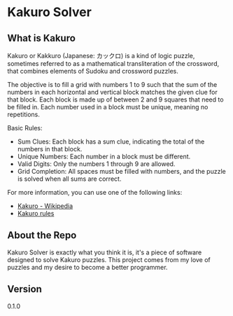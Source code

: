 # Kakuro Solver

## What is Kakuro
Kakuro or Kakkuro (Japanese: カックロ) is a kind of logic puzzle, sometimes referred to as a mathematical transliteration of the crossword, that combines elements of Sudoku and crossword puzzles.

The objective is to fill a grid with numbers 1 to 9 such that the sum of the numbers in each horizontal and vertical block matches the given clue for that block. Each block is made up of between 2 and 9 squares that need to be filled in. Each number used in a block must be unique, meaning no repetitions.

Basic Rules:
- Sum Clues: Each block has a sum clue, indicating the total of the numbers in that block.
- Unique Numbers: Each number in a block must be different.
- Valid Digits: Only the numbers 1 through 9 are allowed.
- Grid Completion: All spaces must be filled with numbers, and the puzzle is solved when all sums are correct.

For more information, you can use one of the following links:
- [Kakuro - Wikipedia](https://en.wikipedia.org/wiki/Kakuro)
- [Kakuro rules](https://www.kakuroconquest.com/kakuro-rules.php)

## About the Repo
Kakuro Solver is exactly what you think it is, it's a piece of software designed to solve Kakuro puzzles. This project comes from my love of puzzles and my desire to become a better programmer. 

## Version
0.1.0